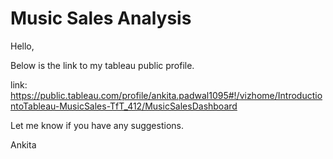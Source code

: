 # Music Sales Analysis
Hello,

Below is the link to my tableau public profile. 

link: https://public.tableau.com/profile/ankita.padwal1095#!/vizhome/IntroductiontoTableau-MusicSales-TfT_412/MusicSalesDashboard

Let me know if you have any suggestions. 

Ankita 
